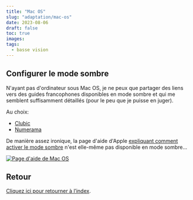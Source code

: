 ```yaml
---
title: "Mac OS"
slug: "adaptation/mac-os"
date: 2023-08-06
draft: false
toc: true
images:
tags:
  - basse vision
---
```


## Configurer le mode sombre
N'ayant pas d'ordinateur sous Mac OS, je ne peux que partager des liens vers des guides francophones disponibles en mode sombre et qui me semblent suffisamment détaillés (pour le peu que je puisse en juger).

Au choix:
* [Clubic](https://www.clubic.com/tutoriels/article-859088-1-comment-activer-sombre-mac.html)
* [Numerama](https://www.numerama.com/tech/471133-le-mode-sombre-de-google-chrome-est-disponible-sur-macos-comment-lactiver.html)

De manière assez ironique, la page d'aide d'Apple [expliquant comment activer le mode sombre](https://support.apple.com/fr-ch/guide/mac-help/mchl52e1c2d2/mac) n'est elle-même pas disponible en mode sombre...

[![Page d'aide de Mac OS](/vision/mac-os-support-site.png)](https://support.apple.com/fr-ch/guide/mac-help/mchl52e1c2d2/mac)

## Retour
[Cliquez ici pour retourner à l’index](..).
